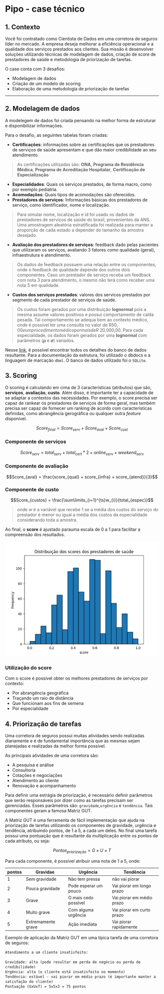 # Pipo - case técnico


## 1. Contexto

Você foi contratado como Cientista de Dados em uma corretora de seguros líder no mercado. A empresa deseja melhorar a eficiência operacional e a qualidade dos serviços prestados aos clientes. Sua missão é desenvolver soluções utilizando técnicas de modelagem de dados, criação de score de prestadores de saúde e metodologia de priorização de tarefas.


O case conta com 3 desafios: 

- Modelagem de dados
- Criação de um modelo de scoring
- Elaboração de uma metodologia de priorização de tarefas

------------
## 2. Modelagem de dados

A modelegem de dados foi criada pensando na melhor forma de estruturar e disponibilizar informações. 

Para o desafio,  as seguintes tabelas foram criadas:

- **Certificações**: informações sobre as certificações que os prestadores de serviços de saúde apresentam e que dão maior credibilidade ao seu atendimento.

> As certificações utilizadas são: **ONA**, **Programa de Residência Médica**, **Programa de Acreditação Hospitalar**, **Certificação de Especialização**


- **Especialidades**: Quais os serviços prestados, de forma macro, como por exemplo pediatria. 
- **Acomodações**: Quais tipos de acomodaçôes são oferecidos.
- **Prestadores de serviços**: Informações básicas dos prestadores de serviço, como identificador, nome e localização.

> Para simular nome, localização e id foi usado os dados de prestadores de serviços de saúde do brasil, provenientes da ANS. Uma amostragem aleatória estratificada foi realizada para manter a proporção de cada estado a depender do tamanho da amostra desejado. 


- **Avaliação dos prestadores de serviços**: feedback dado pelas pacientes que utilizaram os serviços, avaliando 3 fatores como qualidade (geral), infraestrutura e atendimento.

> Os dados de feedback possuem uma relação entre os componentes, onde o feedback de qualidade depende dos outros dois componentes. Caso um prestador de serviço receba um feedback com nota 3 para atendimento, o mesmo não terá como receber uma nota 5 em qualidade.

- **Custos dos serviços prestados**: valores dos servicos prestados por segmento de cada prestador de serviços de saúde.

> Os custos foram gerados por uma distribuição **lognormal** pois a mesma assume valores positivos e possui comportamento de calda pesada. Tal comportamento se adequa bem ao contexto médico, onde é possivel ter uma consulta no valor de R$50,00 e um procedimento médico por mais de R$ 20.000,00. Para cada especialidade, os dados foram gerados por uma **lognormal** com parâmetros (**$\mu$** e **$\sigma$**) variados.

Nesse [link](https://dbdocs.io/johnmasterchip/HealthProvider?view=table_structure), é possível encontrar todos os detalhes do banco de dados resultante. Para a documentação da estrutura, foi utilizado o dbdocs e a linguagem de marcação `dbml`. O banco de dados utilizado foi o `SQLite`.

## 3. Scoring

O scoring é calculando em cima de 3 características (atributos) que são, **serviços**, **avaliação**, **custo**. Além disso, é importante ter a  capacidade de se adaptar a contextos das necessidades. Por exemplo, o score precisa ser capaz de rankear os prestadores de serviços de forma geral, mas também precisa ser capaz de fornecer um ranking de acordo com características definidas, como abrangência gerográfica ou qualquer outra *feature* disponível.


$$ Score_{final} = Score_{serv} + Score_{aval} + Score_{cust}$$



### Componente de serviços


$$Score_{serv} = total_{serv} + total_{cert}*2 + online_{serv} + weekend_{serv}$$

### Componente de avaliação


$$Score_{aval} = \frac{score_{qual} + score_{infra} + score_{atend}}{3}$$ 

### Componente de custo



$$Score_{custos} = \frac{\sum\limits_{i=1}^{ts}w_{i}}{total_{espec}}$$

>onde $w$ é a variável que recebe 1 se a média dos custos do serviço do prestador é menor ou igual a média dos custos da especialidade considerando toda a amostra.



Ao final, o **score** é ajustado parauma  escala de 0 a 1 para facilitar a compreensão dos resultados.

!['Distribuição dos scores'](contrib/Distribui%C3%A7%C3%A3o_dos_scores_dos_prestadores_de_sa%C3%BAde.png)


### Utilização do score

Com o score é possível obter os melhores prestadores de serviços por contexto: 

- Por abrangência geográfica
- Traçando um raio de distância
- Que funcionam aos fins de semena
- Por especialidade


## 4. Priorização de tarefas

Uma corretora de seguros possui muitas atividades sendo realizadas diariamente e é de fundamental importância que as mesmas sejam planejadas e realizadas da melhor forma possível. 

As principais atividades de uma corretora são: 

- A pesquisa e análise
- Consultoria
- Cotações e negociações
- Atendimento ao cliente
- Renovação e acompanhamento


Para definir uma estrágia de priorização, é necessário definir parâmetros que serão responsáveis por dizer como as tarefas precisam ser gerenciadas. Esses parâmetros são: `gravidade`,`urgência` e `tendência`. Tais componentes geram a famosa Matriz GUT. 

A Matriz GUT é uma ferramenta de fácil implementação que ajuda na priorização de tarefas utilizando os componentes de gravidade, urgência e tendência, atribuindo pontos, de 1 a 5, a cada um deles. No final uma tarefa possui uma pontuação que é resultante da multiplicação entre os pontos de cada atributo, ou seja: 

$$Pontos_{priorização} = G\times U \times T$$

Para cada componente, é possível atribuir uma nota de 1 a 5, onde: 


| pontos  | Gravidae |  Urgência | Tendência  |   
|---|---|---|---|
|  1 | Sem gravidade  | Não tem pressa  | não vai piorar  |   
|  2 |  Pouca gravidade | Pode esperar um pouco | Vai piorar em longo prazo |   
|  3 | Grave  | O mais cedo possível  | Vai piorar em médio prazo |   
|  4 | Muito grave  | Com alguma urgência  | Vai piorar em curto prazo   |   
|  5 | Extremamente grave  | Ação imediata  | Vai piorar rapidamente  |   



Exemplo de aplicação da Matriz GUT em uma típica tarefa de uma corretora de seguros: 

```
Atendimento a um cliente insatisfeito:

Gravidade: alta (pode resultar em perda de negócio ou perda de credibilidade)
Urgência: alta (o cliente está insatisfeito no momento) 
Tendência: estável - vai piorar em médio prazo (é importante manter a satisfação do cliente)
Pontuação (GxUxT) = 5x5x3 = 75 pontos

```


